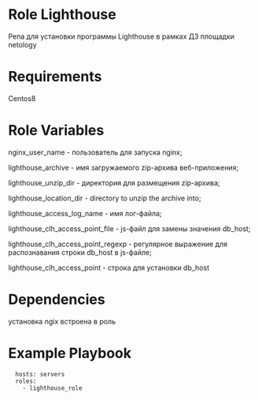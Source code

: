 # Role Lighthouse

Репа для установки программы Lighthouse в рамках ДЗ площадки netology

# Requirements

Centos8

# Role Variables

nginx_user_name - пользователь для запуска nginx;

lighthouse_archive - имя загружаемого zip-архива веб-приложения;

lighthouse_unzip_dir - директория для размещения zip-архива;

lighthouse_location_dir - directory to unzip the archive into;

lighthouse_access_log_name - имя лог-файла;

lighthouse_clh_access_point_file -  js-файл для замены значения db_host;

lighthouse_clh_access_point_regexp - регулярное выражение для распознавания строки db_host в js-файле;

lighthouse_clh_access_point - строка для установки db_host


# Dependencies
установка ngix встроена в роль

# Example Playbook

```
  hosts: servers
  roles:
    - lighthouse_role
```
